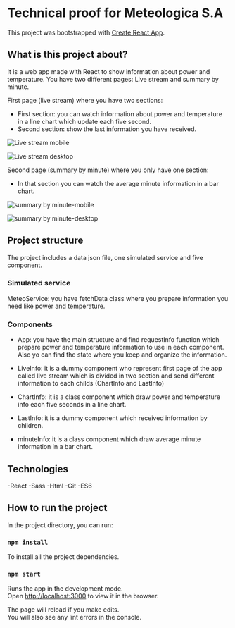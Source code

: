 # Technical proof for Meteologica S.A

This project was bootstrapped with [Create React App](https://github.com/facebook/create-react-app).

## What is this project about?

It is a web app made with React to show information about power and temperature.
You have two different pages: Live stream and summary by minute.

First page (live stream) where you have two sections:
- First section:  you can watch information about power and temperature in a line chart which update each five second.
- Second section: show the last information you have received.

![Live stream mobile](https://raw.github.com/PozaTR/prueba_meteologica/readme/assets/live-stream-mobile.png?raw=true "Live stream mobile")

![Live stream desktop](https://raw.github.com/PozaTR/prueba_meteologica/readme/assets/live-stream-desktop.png?raw=true "Live stream desktop")

Second page (summary by minute) where you only have one section:
- In that section you can watch the average minute information in a bar chart.

![summary by minute-mobile](https://raw.github.com/PozaTR/prueba_meteologica/readme/assets/summary-by-minute-mobile.png?raw=true "summary by minute mobile")

![summary by minute-desktop](https://raw.github.com/PozaTR/prueba_meteologica/readme/assets/summary-by-minute-desktop.png?raw=true "summary by minute desktop")



## Project structure

The project includes a data json file, one simulated service and five component.

### Simulated service

MeteoService: you have fetchData class where you prepare information you need like power and temperature. 

### Components

- App: you have the main structure and find requestInfo function which prepare power and temperature information to use in each component. Also yo can find the state where you keep and organize the information.

- LiveInfo: it is a dummy component who represent first page of the app called live stream which is divided in two section and send different information to each childs (ChartInfo and LastInfo)
- ChartInfo: it is a class component which draw power and temperature info each five seconds in a line chart.
- LastInfo: it is a dummy component which received information by children.
- minuteInfo: it is a class component which draw average minute information in a bar chart.


## Technologies

-React
-Sass
-Html
-Git
-ES6

## How to run the project

In the project directory, you can run:

### `npm install`

To install all the project dependencies.

### `npm start`

Runs the app in the development mode.<br>
Open [http://localhost:3000](http://localhost:3000) to view it in the browser.

The page will reload if you make edits.<br>
You will also see any lint errors in the console.

